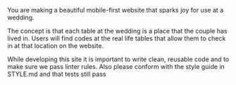 You are making a beautiful mobile-first website that sparks joy for use at a wedding.

The concept is that each table at the wedding is a place that the couple has lived in. Users will find codes
at the real life tables that allow them to check in at that location on the website.

While developing this site it is important to write clean, reusable code and to make sure we pass linter
rules. Also please conform with the style guide in STYLE.md and that tests still pass

